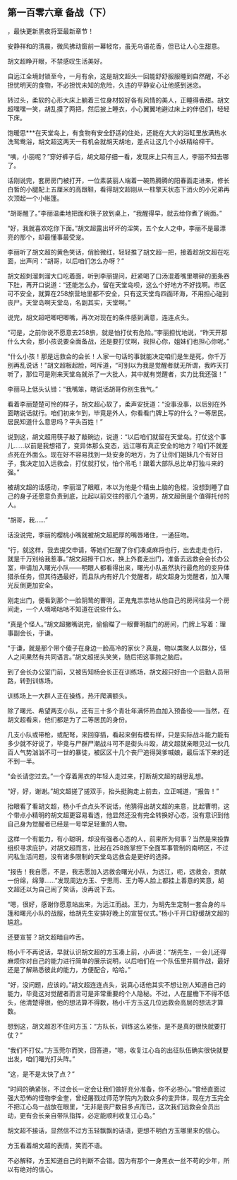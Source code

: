 ## 第一百零六章 备战（下）
，最快更新黑夜将至最新章节！

安静祥和的清晨，微风拂动窗前一幕轻帘，虽无鸟语花香，但已让人心生甜意。

胡文超睁开眼，不禁感叹生活美好。

自远江全境封锁至今，一月有余，这是胡文超头一回能舒舒服服睡到自然醒，不必担忧明天的食物，不必担忧未知的危险，久违的平静安心让他感到迷恋。

转过头，柔软的心形大床上躺着三位身材姣好各有风情的美人，正睡得香甜。胡文超嘿嘿一笑，胡乱摸了两把，然后披上睡衣，小心翼翼地避过床上的伴侣们，轻轻下床。

饱暖思***在天堂岛上，有食物有安全舒适的住处，还能在大大的浴缸里放满热水洗鸳鸯浴，胡文超这两天一有机会就胡天胡地，差点让这几个小妖精给榨干。

“咦，小丽呢？”穿好裤子后，胡文超仔细一看，发现床上只有三人，李丽不知去哪了。

话刚说完，套房房门被打开，一位素装丽人端着一碗热腾腾的阳春面走进来，修长白皙的小腿配上五厘米的高跟鞋，看得胡文超刚从一柱擎天状态下消火的小兄弟再次顶起一个小帐篷。

“胡哥醒了。”李丽温柔地把面和筷子放到桌上，“我醒得早，就去给你煮了碗面。”

“好，我就喜欢吃你下面。”胡文超露出坏坏的淫笑，五个女人之中，李丽不是最漂亮的那个，却最懂事最受宠。

李丽听了胡文超的黄色笑话，俏脸微红，轻轻推了胡文超一把，接着趁胡文超在吃面，出声问：“胡哥，以后咱们怎么办呀？”

胡文超刺溜刺溜大口吃着面，听到李丽提问，赶紧喝了口汤混着嘴里嚼碎的面条吞下肚，再开口说道：“还能怎么办，留在天堂岛呗，这么个好地方不好找啊。市区可不安全，就算在258旅营地里都不安全，只有这天堂岛四面环海，不用担心碰到丧尸。天堂岛啊天堂岛，名副其实，天堂啊。”

说完，胡文超吧唧吧唧嘴，再次对现在的条件感到满意，连连点头。

“可是，之前你说不愿意去258旅，就是怕打仗有危险。”李丽担忧地说，“昨天开那什么大会，那小孩说要全面备战，还是要打仗啊，我担心你，姐妹们也担心你呢。”

“什么小孩！那是远救会的会长！人家一句话的事就能决定咱们是生是死，你千万别再乱说话！”胡文超板起脸，呵斥道，“可别以为我是觉醒者就无所谓，我昨天打听了，那位可是刚来天堂岛就杀了一大批人，其中就有觉醒者，实力比我还强！”

李丽马上低头认错：“我嘴笨，瞎说话胡哥你别生我气。”

看着李丽楚楚可怜的样子，胡文超心软了，柔声安抚道：“没事没事，以后别在外面瞎说话就行。咱们初来乍到，毕竟是外人，你看看门牌上写的什么？一等居民，居民知道什么意思吗？平头百姓！”

说到这，胡文超用筷子敲了敲碗边，说道：“以后咱们就留在天堂岛。打仗这个事儿……以前是我想错了，变异体那么变态，远江哪有真正安全的地方？咱们不就差点死在外面么。现在好不容易找到一处安身的地方，为了让你们姐妹几个有好日子，我决定加入远救会，打仗就打仗，怕个吊毛！跟着大部队总比单打独斗来的强。”

被胡文超的话感动，李丽湿了眼眶，本以为他是个精虫上脑的色棍，没想到睡了自己的身子还愿意负责到底，比起以前交往的那几个渣男，胡文超倒是个值得托付的人。

“胡哥，我……”

话没说完，李丽的樱桃小嘴就被胡文超肥厚的嘴唇堵住，一通狂吻。

“行，就这样，我去提交申请，等她们仨醒了你们凑桌麻将也行，出去走走也行，就是千万别给我惹事。”胡文超擦干口水，换上外套走出门，准备去远救会会长办公室，申请加入曙光小队――明眼人都看得出来，曙光小队虽然执行最危险的变异体猎杀任务，但其待遇最好，而且队内有好几个觉醒者，胡文超身为觉醒者，加入曙光反倒更加安全。

刚走出门，便看到那个一脸阴鸷的曹明，正鬼鬼祟祟地从他自己的房间往另一个房间走，一个人嘀嘀咕咕不知道在说些什么。

“真是个怪人。”胡文超撇嘴说完，偷偷瞄了一眼曹明敲门的房间，门牌上写着：理事副会长，于谦。

“于谦，就是那个带个傻子在身边一脸高冷的家伙？真是，物以类聚人以群分，怪人之间果然有共同语言。”胡文超摇头笑笑，随后把这事抛之脑后。

到了会长办公室门前，又被告知杨会长正在训练场，胡文超只好由一个后勤人员带路，转到训练场。

训练场上一大群人正在操练，热汗爬满额头。

除了曙光、希望两支小队，还有三十多个青壮年满怀热血加入预备役――当然，在胡文超看来，他们都是为了二等居民的身份。

几支小队或带枪，或配弩，来回穿插，看起来倒有模有样，只是实际战斗能力能有多少就不好说了，毕竟与尸群尸潮战斗可不是街头斗殴，胡文超就亲眼见过一伙几百人气势汹汹不可一世的暴徒，被区区十几个丧尸追得哭爹喊娘，最后活下来的还不到一半。

“会长请您过去。”一个穿着黑衣的年轻人走过来，打断胡文超的胡思乱想。

“好，好，谢谢。”胡文超搓了搓双手，抬头挺胸走上前去，立正喊道，“报告！”

抬眼看了看胡文超，杨小千点点头不说话，他猜得出胡文超的来意，比起曹明，这个带点小精明的胡文超更容易看透，他显然还没有完全转换好心态，没有意识到他自己身为觉醒者已经是一号举足轻重的人物。

这样一个有能力，有小聪明，却没有强者心态的人，前来所为何事？当然是来投靠组织寻求庇护，对胡文超而言，比起在258旅掌控下全面军事管制的南明区，不过问私生活问题，没有诸多限制的天堂岛远救会是更好的选择。

“报告！我自愿，不是，我志愿加入远救会曙光小队，为远江，呃，远救会，贡献一份绵，绵薄……”发现周边方玉、宁思雨、王力等人脸上都挂上善意的笑意，胡文超还以为自己闹了笑话，没再说下去。

“嗯，很好，感谢你愿意站出来，为远江而战。王力，为胡先生定制一套合身的斗篷和曙光小队的战服，给胡先生安排好晚上的宣誓仪式。”杨小千开口舒缓胡文超的尴尬。

还要宣誓？胡文超暗自咋舌。

杨小千不再说话，早就认识胡文超的方玉凑上前，小声说：“胡先生，一会儿还得麻烦你对自己的能力进行简单的展示说明，以后咱们在一个队伍里并肩作战，最好还是了解熟悉彼此的能力，方便配合，哈哈。”

“好，没问题，应该的。”胡文超连连点头，说真心话他其实不想让别人知道自己的能力，毕竟这对觉醒者而言可是非常重要的个人隐秘。不过，人在屋檐下不得不低头，他清楚得很，他的想法算不得数，杨小千方玉这几位远救会高层的想法才算数。

想到这，胡文超忍不住问方玉：“方队长，训练这么紧张，是不是真的很快就要打仗？”

“我们不打仗。”方玉莞尔而笑，回答道，“嗯，收复江心岛的出征队伍确实很快就要出发，咱们曙光打头阵。”

“这，是不是太快了点？”

“时间的确紧张，不过会长一定会让我们做好充分准备，你不必担心。”曾经直面过强大恐怖的怪物李金奎，曾经屠戮过师范学院内为数众多的变异体，现在方玉完全不把江心岛一战放在眼里，“无非是丧尸数目多点而已，这次我们远救会全员出动，更有会长亲自带队指挥，必定能顺利收复江心岛。”

胡文超不接话，显然信不过方玉轻飘飘的话语，更想不明白方玉哪里来的信心。

方玉看着胡文超的表情，笑而不语。

不必解释，方玉知道自己的判断不会错。因为有那个一身黑衣一丝不苟的少年，所以有绝对的信心。


